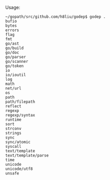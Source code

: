 Usage:

    ~/gopath/src/github.com/h8liu/godep$ godep .
    bufio
    bytes
    errors
    flag
    fmt
    go/ast
    go/build
    go/doc
    go/parser
    go/scanner
    go/token
    io
    io/ioutil
    log
    math
    net/url
    os
    path
    path/filepath
    reflect
    regexp
    regexp/syntax
    runtime
    sort
    strconv
    strings
    sync
    sync/atomic
    syscall
    text/template
    text/template/parse
    time
    unicode
    unicode/utf8
    unsafe

